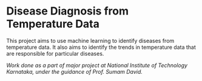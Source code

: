 # Disease Diagnosis from Temperature Data

This project aims to use machine learning to identify diseases from temperature data. It also aims to identify the trends in temperature data that are responsible for particular diseases.

_Work done as a part of major project at National Institute of Technology Karnataka, under the guidance of Prof. Sumam David._
